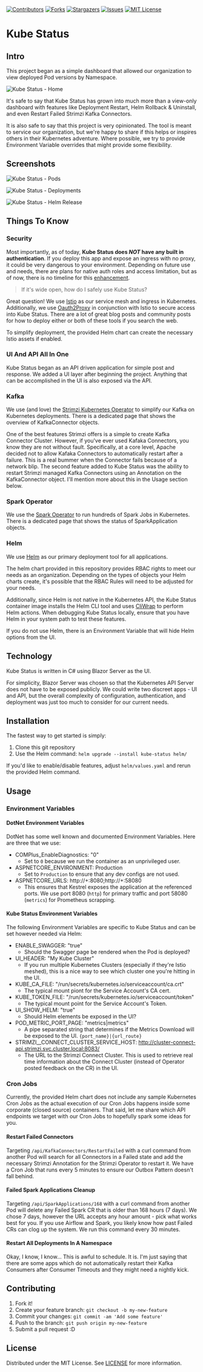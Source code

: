 [contributors-shield]: https://img.shields.io/github/contributors/RedSailTechnologies/kube-status.svg
[contributors-url]: https://github.com/RedSailTechnologies/kube-status/graphs/contributors
[forks-shield]: https://img.shields.io/github/forks/RedSailTechnologies/kube-status.svg
[forks-url]: https://github.com/RedSailTechnologies/kube-status/network/members
[stars-shield]: https://img.shields.io/github/stars/RedSailTechnologies/kube-status.svg
[stars-url]: https://github.com/RedSailTechnologies/kube-status/stargazers
[issues-shield]: https://img.shields.io/github/issues/RedSailTechnologies/kube-status.svg
[issues-url]: https://github.com/RedSailTechnologies/kube-status/issues
[license-shield]: https://img.shields.io/github/license/RedSailTechnologies/kube-status.svg
[license-url]: https://github.com/RedSailTechnologies/kube-status/blob/master/LICENSE

[![Contributors][contributors-shield]][contributors-url]
[![Forks][forks-shield]][forks-url]
[![Stargazers][stars-shield]][stars-url]
[![Issues][issues-shield]][issues-url]
[![MIT License][license-shield]][license-url]

# Kube Status

## Intro

This project began as a simple dashboard that allowed our organization to view deployed Pod versions by Namespace.

![Kube Status - Home](.img/readme_index.png)

It's safe to say that Kube Status has grown into much more than a view-only dashboard with features like Deployment Restart, Helm Rollback & Uninstall, and even Restart Failed Strimzi Kafka Connectors.

It is also safe to say that this project is very opinionated. The tool is meant to service our organization, but we're happy to share if this helps or inspires others in their Kubernetes adventure. Where possible, we try to provide Environment Variable overrides that might provide some flexibility.

## Screenshots

![Kube Status - Pods](.img/readme_pods.png)

![Kube Status - Deployments](.img/readme_deployments.png)

![Kube Status - Helm Release](.img/readme_helm.png)

## Things To Know

### Security

Most importantly, as of today, **Kube Status does _NOT_ have any built in authentication**. If you deploy this app and expose an ingress with no proxy, it could be very dangerous to your environment. Depending on future use and needs, there are plans for native auth roles and access limitation, but as of now, there is no timeline for this [enhancement](https://github.com/RedSailTechnologies/kube-status/issues/4).

> If it's wide open, how do I safely use Kube Status?

Great question! We use [Istio](https://istio.io/) as our service mesh and ingress in Kubernetes. Additionally, we use [Oauth2Proxy](https://oauth2-proxy.github.io/oauth2-proxy/) in conjunction with Istio to secure access into Kube Status. There are a lot of great blog posts and community posts for how to deploy either or both of these tools if you search the web.

To simplify deployment, the provided Helm chart can create the necessary Istio assets if enabled.

### UI And API All In One

Kube Status began as an API driven application for simple post and response. We added a UI layer after beginning the project. Anything that can be accomplished in the UI is also exposed via the API.

### Kafka

We use (and love) the [Strimzi Kubernetes Operator](https://strimzi.io/) to simplify our Kafka on Kubernetes deployments. There is a dedicated page that shows the overview of KafkaConnector objects.

One of the best features Strimzi offers is a simple to create Kafka Connector Cluster. However, if you've ever used Kafaka Connectors, you know they are not without fault. Specifically, at a core level, Apache decided not to allow Kafaka Connectors to automatically restart after a failure. This is a real bummer when the Connector fails because of a network blip. The second feature added to Kube Status was the ability to restart Strimzi managed Kafka Connectors using an Annotation on the KafkaConnector object. I'll mention more about this in the Usage section below.

### Spark Operator

We use the [Spark Operator](https://github.com/GoogleCloudPlatform/spark-on-k8s-operator) to run hundreds of Spark Jobs in Kubernetes. There is a dedicated page that shows the status of SparkApplication objects.

### Helm

We use [Helm](https://helm.sh/) as our primary deployment tool for all applications.

The helm chart provided in this repository provides RBAC rights to meet our needs as an organization. Depending on the types of objects your Helm charts create, it's possible that the RBAC Rules will need to be adjusted for your needs.

Additionally, since Helm is not native in the Kubernetes API, the Kube Status container image installs the Helm CLI tool and uses [CliWrap](https://github.com/Tyrrrz/CliWrap) to perform Helm actions. When debugging Kube Status locally, ensure that you have Helm in your system path to test these features.

If you do not use Helm, there is an Environment Variable that will hide Helm options from the UI.

## Technology

Kube Status is written in C# using Blazor Server as the UI.

For simplicity, Blazor Server was chosen so that the Kubernetes API Server does not have to be exposed publicly. We could write two discreet apps - UI and API, but the overall complexity of configuration, authentication, and deployment was just too much to consider for our current needs.

## Installation

The fastest way to get started is simply:

1. Clone this git repository
2. Use the Helm command: `helm upgrade --install kube-status helm/`

If you'd like to enable/disable features, adjust `helm/values.yaml` and rerun the provided Helm command.

## Usage

### Environment Variables

#### DotNet Environment Variables

DotNet has some well known and documented Environment Variables. Here are three that we use:

- COMPlus_EnableDiagnostics: "0"
  - Set to `0` because we run the container as an unprivileged user.
- ASPNETCORE_ENVIRONMENT: Production
  - Set to `Production` to ensure that any dev configs are not used.
- ASPNETCORE_URLS: http://+:8080;http://+:58080
  - This ensures that Kestrel exposes the application at the referenced ports. We use port 8080 (`http`) for primary traffic and port 58080 (`metrics`) for Prometheus scrapping.

#### Kube Status Environment Variables

The following Environment Variables are specific to Kube Status and can be set however needed via Helm:

- ENABLE_SWAGGER: "true"
  - Should the Swagger page be rendered when the Pod is deployed?
- UI_HEADER: "My Kube Cluster"
  - If you run multiple Kubernetes Clusters (especially if they're Istio meshed), this is a nice way to see which cluster one you're hitting in the UI.
- KUBE_CA_FILE: "/run/secrets/kubernetes.io/serviceaccount/ca.crt"
  - The typical mount piont for the Service Account's CA cert.
- KUBE_TOKEN_FILE: "/run/secrets/kubernetes.io/serviceaccount/token"
  - The typical mount point for the Service Account's Token.
- UI_SHOW_HELM: "true"
  - Should Helm elements be exposed in the UI?
- POD_METRIC_PORT_PAGE: "metrics|metrics"
  - A pipe separated string that determines if the Metrics Download will be exposed to the UI. `{port_name}|{url_route}`
- STRIMZI\_\_CONNECT_CLUSTER_SERVICE_HOST: http://cluster-connect-api.strimzi.svc.cluster.local:8083/
  - The URL to the Strimzi Connect Cluster. This is used to retrieve real time information about the Connect Cluster (instead of Operator posted feedback on the CR) in the UI.

### Cron Jobs

Currently, the provided Helm chart does not include any sample Kubernetes Cron Jobs as the actual execution of our Cron Jobs happens inside some corporate (closed source) containers. That said, let me share which API endpoints we target with our Cron Jobs to hopefully spark some ideas for you.

#### Restart Failed Connectors

Targeting `/api/KafkaConnectors/RestartFailed` with a curl command from another Pod will search for all Connectors in a Failed state and add the necessary Strimzi Annotation for the Strimzi Operator to restart it. We have a Cron Job that runs every 5 minutes to ensure our Outbox Pattern doesn't fall behind.

#### Failed Spark Applications Cleanup

Targeting `/api/SparkApplications/168` with a curl command from another Pod will delete any Failed Spark CR that is older than 168 hours (7 days). We chose 7 days, however the URL accepts any hour amount - pick what works best for you. If you use Airflow and Spark, you likely know how past Failed CRs can clog up the system. We run this command every 30 minutes.

#### Restart All Deployments In A Namespace

Okay, I know, I know... This is awful to schedule. It is. I'm just saying that there are some apps which do not automatically restart their Kafka Consumers after Consumer Timeouts and they might need a nightly kick.

## Contributing

1. Fork it!
2. Create your feature branch: `git checkout -b my-new-feature`
3. Commit your changes: `git commit -am 'Add some feature'`
4. Push to the branch: `git push origin my-new-feature`
5. Submit a pull request :D

## License

Distributed under the MIT License. See [LICENSE](https://github.com/RedSailTechnologies/kube-status/blob/master/LICENSE) for more information.
